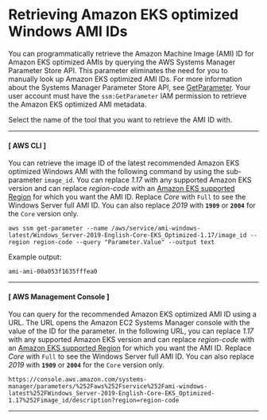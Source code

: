 # Retrieving Amazon EKS optimized Windows AMI IDs<a name="retrieve-windows-ami-id"></a>

You can programmatically retrieve the Amazon Machine Image \(AMI\) ID for Amazon EKS optimized AMIs by querying the AWS Systems Manager Parameter Store API\. This parameter eliminates the need for you to manually look up Amazon EKS optimized AMI IDs\. For more information about the Systems Manager Parameter Store API, see [GetParameter](https://docs.aws.amazon.com/systems-manager/latest/APIReference/API_GetParameter.html)\. Your user account must have the `ssm:GetParameter` IAM permission to retrieve the Amazon EKS optimized AMI metadata\.

Select the name of the tool that you want to retrieve the AMI ID with\.

------
#### [ AWS CLI ]

You can retrieve the image ID of the latest recommended Amazon EKS optimized Windows AMI with the following command by using the sub\-parameter `image_id`\. You can replace *1\.17* with any supported Amazon EKS version and can replace *region\-code* with an [Amazon EKS supported Region](https://docs.aws.amazon.com/general/latest/gr/eks.html) for which you want the AMI ID\. Replace *Core* with `Full` to see the Windows Server full AMI ID\. You can also replace *2019* with **`1909`** or **`2004`** for the `Core` version only\.

```
aws ssm get-parameter --name /aws/service/ami-windows-latest/Windows_Server-2019-English-Core-EKS_Optimized-1.17/image_id --region region-code --query "Parameter.Value" --output text
```

Example output:

```
ami-ami-00a053f1635fffea0
```

------
#### [ AWS Management Console ]

You can query for the recommended Amazon EKS optimized AMI ID using a URL\. The URL opens the Amazon EC2 Systems Manager console with the value of the ID for the parameter\. In the following URL, you can replace *1\.17* with any supported Amazon EKS version and can replace *region\-code* with an [Amazon EKS supported Region](https://docs.aws.amazon.com/general/latest/gr/eks.html) for which you want the AMI ID\. Replace *Core* with `Full` to see the Windows Server full AMI ID\. You can also replace *2019* with **`1909`** or **`2004`** for the `Core` version only\.

```
https://console.aws.amazon.com/systems-manager/parameters/%252Faws%252Fservice%252Fami-windows-latest%252FWindows_Server-2019-English-Core-EKS_Optimized-1.17%252Fimage_id/description?region=region-code
```

------